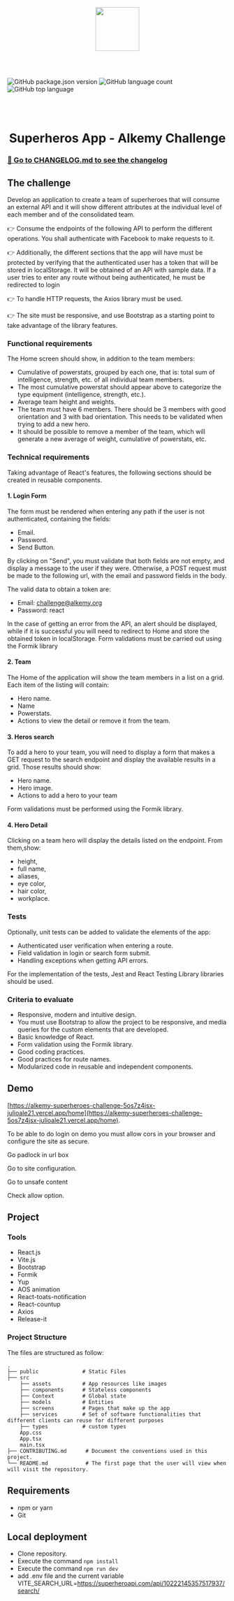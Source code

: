 <br/><br/>
<br/><br/>

<p align="center">
    <img height="100" src="https://www.alkemy.org/assets/images/logo-header.png">
   </p>
   
   
   <br/><br/>
    
   
   ![GitHub package.json version](https://img.shields.io/github/package-json/v/julioale21/alkemy-superheroes-challenge?color=blue)
   ![GitHub language count](https://img.shields.io/github/languages/count/julioale21/alkemy-superheroes-challenge?color=blue)
   ![GitHub top language](https://img.shields.io/github/languages/top/julioale21/alkemy-superheroes-challenge)
 
   
   <br/><br/>
   

   <h1 align="center">Superheros App - Alkemy Challenge</h1>
   
   
### [📖 Go to CHANGELOG.md to see the changelog](CHANGELOG.md)

  
## The challenge

Develop an application to create a team of superheroes that will consume an external API and
it will show different attributes at the individual level of each member and of the consolidated team.

👉 Consume the endpoints of the following API to perform the different operations. You shall
authenticate with Facebook to make requests to it.

👉 Additionally, the different sections that the app will have must be protected by verifying that the
authenticated user has a token that will be stored in localStorage. 
It will be obtained of an API with sample data. If a user tries to enter any route without being authenticated,
he must be redirected to login

👉 To handle HTTP requests, the Axios library must be used.

👉 The site must be responsive, and use Bootstrap as a starting point to take advantage of the
library features.

### Functional requirements
The Home screen should show, in addition to the team members:
  - Cumulative of powerstats, grouped by each one, that is: total sum of intelligence, strength, etc. of all individual team members.
  - The most cumulative powerstat should appear above to categorize the type equipment (intelligence, strength, etc.).
  - Average team height and weights.
  - The team must have 6 members. There should be 3 members with good orientation and 3 with bad orientation. This needs to be validated when trying to add a new hero.
  - It should be possible to remove a member of the team, which will generate a new average of weight, cumulative of powerstats, etc.

### Technical requirements
Taking advantage of React's features, the following sections should be created in reusable components.

#### 1. Login Form
The form must be rendered when entering any path if the user is not authenticated, containing the fields:
  - Email.
  - Password.
  - Send Button.

By clicking on "Send", you must validate that both fields are not empty, and display a message to the user if they were. 
Otherwise, a POST request must be made to the following url, with the email and password fields in the body.

The valid data to obtain a token are:
  - Email: challenge@alkemy.org
  - Password: react
  
In the case of getting an error from the API, an alert should be displayed, while if it is successful you will need to redirect to Home and store the obtained token in localStorage.
Form validations must be carried out using the Formik library

#### 2. Team
The Home of the application will show the team members in a list on a grid. Each item of the listing will contain:
  - Hero name.
  - Name
  - Powerstats.
  - Actions to view the detail or remove it from the team.

#### 3. Heros search
To add a hero to your team, you will need to display a form that makes a GET request to the search endpoint and display the available results in a grid. Those results should
show:

  - Hero name.
  - Hero image.
  - Actions to add a hero to your team

Form validations must be performed using the Formik library.

#### 4. Hero Detail
Clicking on a team hero will display the details listed on the endpoint. From them,show: 

  - height, 
  - full name, 
  - aliases, 
  - eye color,
  - hair color, 
  - workplace.

### Tests
Optionally, unit tests can be added to validate the elements of the app:
- Authenticated user verification when entering a route.
- Field validation in login or search form submit.
- Handling exceptions when getting API errors.

For the implementation of the tests, Jest and React Testing Library libraries should be used.

### Criteria to evaluate
- Responsive, modern and intuitive design.
- You must use Bootstrap to allow the project to be responsive, and media queries for the custom elements that are developed.
- Basic knowledge of React.
- Form validation using the Formik library.
- Good coding practices.
- Good practices for route names.
- Modularized code in reusable and independent components.


## Demo
[https://alkemy-superheroes-challenge-5os7z4jsx-julioale21.vercel.app/home](https://alkemy-superheroes-challenge-5os7z4jsx-julioale21.vercel.app/home).

To be able to do login on demo you must allow cors in your browser and configure the site as secure.

Go padlock in url box

Go to site configuration.

Go to unsafe content

Check allow option.

## Project

### Tools

- React.js
- Vite.js
- Bootstrap
- Formik
- Yup
- AOS animation
- React-toats-notification
- React-countup
- Axios
- Release-it

### Project Structure
The files are structured as follow:

    .
    ├── public              # Static Files
    ├── src
        ├── assets          # App resources like images
        ├── components      # Stateless components
        ├── Context         # Global state  
        ├── models          # Entities
        ├── screens         # Pages that make up the app 
        ├── services        # Set of software functionalities that different clients can reuse for different purposes
        ├── types           # custom types
        App.css
        App.tsx
        main.tsx
    ├── CONTRIBUTING.md      # Document the conventions used in this project.
    └── README.md            # The first page that the user will view when will visit the repository.

## Requirements
* npm or yarn
* Git

## Local deployment

* Clone repository.
* Execute the command `npm install`
* Execute the command `npm run dev`
* add .env file and the current variable VITE_SEARCH_URL=https://superheroapi.com/api/10222145357517937/search/
  
